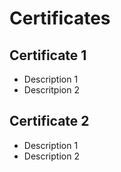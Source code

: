 # Certificates

## Certificate 1
* Description 1
* Descritpion 2

## Certificate 2
* Description 1
* Description 2
